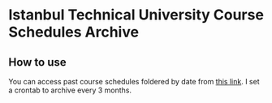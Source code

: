 # Istanbul Technical University Course Schedules Archive

[](http://keepdying.github.io/itu-web-archive)

## How to use

You can access past course schedules foldered by date from [this link](https://github.com/keepdying/itu-web-archive/tree/main/public). I set a crontab to archive every 3 months.
